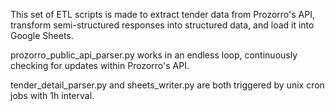 This set of ETL scripts is made to extract tender data from Prozorro's API, transform semi-structured responses into structured data, and load it into Google Sheets.

prozorro_public_api_parser.py works in an endless loop, continuously checking for updates within Prozorro's API.

tender_detail_parser.py and sheets_writer.py are both triggered by unix cron jobs with 1h interval. 
